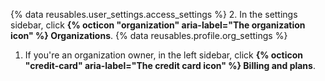 {% data reusables.user_settings.access_settings %}
2. In the settings sidebar, click **{% octicon "organization" aria-label="The organization icon" %} Organizations**.
{% data reusables.profile.org_settings %}
1. If you're an organization owner, in the left sidebar, click **{% octicon "credit-card" aria-label="The credit card icon" %} Billing and plans**.
